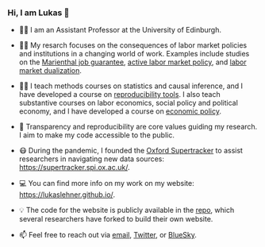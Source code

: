 ### Hi, I am Lukas 👋

- 👨‍🎓 I am an Assistant Professor at the University of Edinburgh.

- 👨‍🔬 My resarch focuses on the consequences of labor market policies and institutions in a changing world of work. Examples include studies on the [Marienthal job guarantee](https://osf.io/preprints/socarxiv/cd25u/), [active labor market policy](https://lukaslehner.github.io/assets/Reframing_ALMP.pdf), and [labor market dualization](https://journals.sagepub.com/doi/10.1177/00197939241248162).

- 👨‍🏫 I teach methods courses on statistics and causal inference, and I have developed a course on [reproducibility tools](https://www.gesis.org/fileadmin/upload/GESIS_Training/Syllabi_Methodenseminar/Fall_Seminar_2022/Fall_Seminar_2022_Week_1_Schulte-CloosLehner.pdf). I also teach substantive courses on labor economics, social policy and political economy, and I have developed a course on [economic policy](https://lukaslehner.github.io/assets/Syllabus_5970_WiPol.pdf).

- 🔑 Transparency and reproducibility are core values guiding my research. I aim to make my code accessible to the public.

- 😷 During the pandemic, I founded the [Oxford Supertracker](https://supertracker.spi.ox.ac.uk/) to assist researchers in navigating new data sources: https://supertracker.spi.ox.ac.uk/.

- 💻 You can find more info on my work on my website: https://lukaslehner.github.io/.

- 💡 The code for the website is publicly available in the [repo](https://github.com/lukaslehner/lukaslehner.github.io), which several researchers have forked to build their own website.

- 📫 Feel free to reach out via [email](mailto:lukas.lehner@ed.ac.uk), [Twitter](https://twitter.com/LukasLehner_), or [BlueSky](https://bsky.app/profile/lukaslehner.bsky.social).

<!--
**lukaslehner/lukaslehner** is a ✨ _special_ ✨ repository because its `README.md` (this file) appears on your GitHub profile.

Here are some ideas to get you started:

- 🔭 I’m currently working on ...
- 🌱 I’m currently learning ...
- 👯 I’m looking to collaborate on ...
- 🤔 I’m looking for help with ...
- 💬 Ask me about ...
- 📫 How to reach me: ...
- 😄 Pronouns: ...
- ⚡ Fun fact: ...
-->
